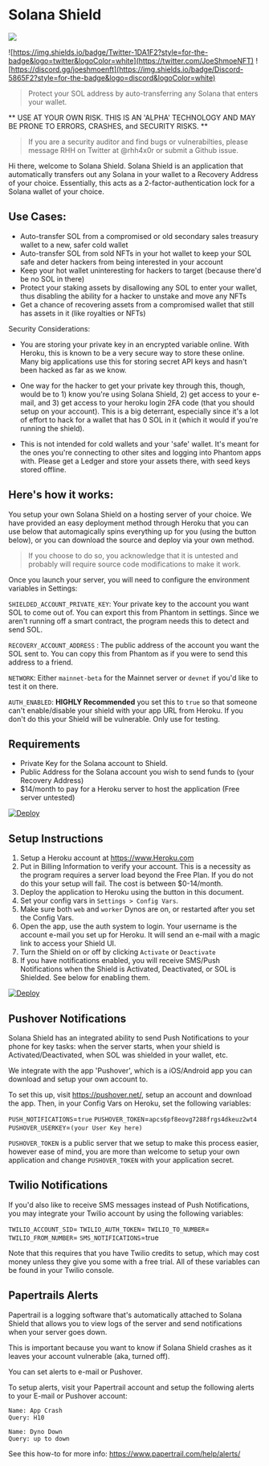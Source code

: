 # Solana Shield

![](https://github.com/joeshmoenft/solana-shield/blob/main/logo-medium.png)

![https://img.shields.io/badge/Twitter-1DA1F2?style=for-the-badge&logo=twitter&logoColor=white](https://twitter.com/JoeShmoeNFT)
![https://discord.gg/joeshmoenft](https://img.shields.io/badge/Discord-5865F2?style=for-the-badge&logo=discord&logoColor=white)

> Protect your SOL address by auto-transferring any Solana that enters your wallet.

** USE AT YOUR OWN RISK. THIS IS AN 'ALPHA' TECHNOLOGY AND MAY BE PRONE TO ERRORS, CRASHES, and SECURITY RISKS. **

> If you are a security auditor and find bugs or vulnerabilties, please message RHH on Twitter at @rhh4x0r or submit a Github issue.

Hi there, welcome to Solana Shield. Solana Shield is an application that automatically 
transfers out any Solana in your wallet to a Recovery Address of your choice. Essentially, this acts as a 2-factor-authentication lock for a Solana wallet of your choice.

## Use Cases:
* Auto-transfer SOL from a compromised or old secondary sales treasury wallet to a new, safer cold wallet
* Auto-transfer SOL from sold NFTs in your hot wallet to keep your SOL safe and deter hackers from being interested in your account
* Keep your hot wallet uninteresting for hackers to target (because there'd be no SOL in there)
* Protect your staking assets by disallowing any SOL to enter your wallet, thus disabling the ability for a hacker to unstake and move any NFTs
* Get a chance of recovering assets from a compromised wallet that still has assets in it (like royalties or NFTs)

Security Considerations:
* You are storing your private key in an encrypted variable online. With Heroku, this is known to be a very secure way to store these online. Many big applications use this for storing secret API keys and hasn't been hacked as far as we know. 

* One way for the hacker to get your private key through this, though, would be to 1) know you're using Solana Shield,  2) get access to your e-mail, and 3) get access to your heroku login 2FA code (that you should setup on your account). This is a big deterrant, especially since it's a lot of effort to hack for a  wallet that has 0 SOL in it (which it would if you're running the shield).

* This is not intended for cold wallets and your 'safe' wallet. It's meant for the ones you're connecting to other sites and logging into Phantom apps with. Please get a Ledger and store your assets there, with seed keys stored offline.

## Here's how it works:

You setup your own Solana Shield on a hosting server of your choice. We have provided an easy deployment method through Heroku that you can use below that automagically spins everything up for you (using the button below), or you can download the source and deploy via your own method. 

> If you choose to do so, you acknowledge that it is untested and probably will require source code modifications to make it work.

Once you launch your server, you will need to configure the environment variables in Settings:

`SHIELDED_ACCOUNT_PRIVATE_KEY`: Your private key to the account you want SOL to come out of. You can export this from Phantom in settings. Since we aren't running off a smart contract, the program needs this to detect and send SOL.

`RECOVERY_ACCOUNT_ADDRESS` : The public address of the account you want the SOL sent to. You can copy this from Phantom as if you were to send this address to a friend.

`NETWORK`: Either `mainnet-beta` for the Mainnet server or `devnet` if you'd like to test it on there.

`AUTH_ENABLED`: **HIGHLY Recommended** you set this to `true` so that someone can't enable/disable your shield with your app URL from Heroku. If you don't do this your Shield will be vulnerable. Only use for testing.

## Requirements
* Private Key for the Solana account to Shield.
* Public Address for the Solana account you wish to send funds to (your Recovery Address)
* $14/month to pay for a Heroku server to host the application (Free server untested)

[![Deploy](https://www.herokucdn.com/deploy/button.svg)](https://heroku.com/deploy?template=https://github.com/joeshmoenft/solana-shield/tree/main)

## Setup Instructions
1. Setup a Heroku account at https://www.Heroku.com
2. Put in Billing Information to verify your account. This is a necessity as the program requires a server load beyond the Free Plan. If you do not do this your setup will fail. The cost is between $0-14/month.
3. Deploy the application to Heroku using the button in this document. 
2. Set your config vars in `Settings > Config Vars`.
3. Make sure both `web` and `worker` Dynos are on, or restarted after you set the Config Vars.
4. Open the app, use the auth system to login. Your username is the account e-mail you set up for Heroku. It will send an e-mail with a magic link to access your Shield UI.
5. Turn the Shield on or off by clicking `Activate` or `Deactivate`
6. If you have notifications enabled, you will receive SMS/Push Notifications when the Shield is Activated, Deactivated, or SOL is Shielded. See below for enabling them.

[![Deploy](https://www.herokucdn.com/deploy/button.svg)](https://heroku.com/deploy?template=https://github.com/joeshmoenft/solana-shield/tree/main)

## Pushover Notifications

Solana Shield has an integrated ability to send Push Notifications to your phone for key tasks: when the server starts, when your shield is Activated/Deactivated, when SOL was shielded in your wallet, etc.

We integrate with the app 'Pushover', which is a iOS/Android app you can download and setup your own account to. 

To set this up, visit https://pushover.net/, setup an account and download the app. Then, in your Config Vars on Heroku, set the following variables: 

`PUSH_NOTIFICATIONS`=`true`
`PUSHOVER_TOKEN`=`apcs6pf8eovg7288frgs4dkeuz2wt4`
`PUSHOVER_USERKEY`=`(your User Key here)`

`PUSHOVER_TOKEN` is a public server that we setup to make this process easier, however ease of mind, you are more than welcome to setup your own application and change `PUSHOVER_TOKEN` with your application secret.

## Twilio Notifications

If you'd also like to receive SMS messages instead of Push Notifications, you may integrate your Twilio account by using the following variables:

`TWILIO_ACCOUNT_SID`=
`TWILIO_AUTH_TOKEN`=
`TWILIO_TO_NUMBER`=
`TWILIO_FROM_NUMBER`=
`SMS_NOTIFICATIONS`=true

Note that this requires that you have Twilio credits to setup, which may cost money unless they give you some with a free trial. All of these variables can be found in your Twilio console.

## Papertrails Alerts

Papertrail is a logging software that's automatically attached to Solana Shield that allows you to view logs of the server and send notifications when your server goes down.

This is important because you want to know if Solana Shield crashes as it leaves your account vulnerable (aka, turned off).

You can set alerts to e-mail or Pushover.

To setup alerts, visit your Papertrail account and setup the following alerts to your E-mail or Pushover account:

```
Name: App Crash
Query: H10
```

```
Name: Dyno Down
Query: up to down
```

See this how-to for more info: https://www.papertrail.com/help/alerts/
